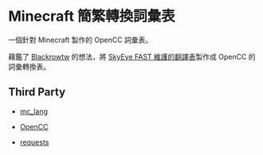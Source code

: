 # Minecraft 簡繁轉換詞彙表

一個針對 Minecraft 製作的 OpenCC 詞彙表。

藉鑑了 [Blackrowtw](https://github.com/Blackrowtw/Masa-series-mods-translation-zh_tw/tree/master) 的想法，將 [SkyEye FAST 維護的翻譯表](https://github.com/SkyEye-FAST/mc_lang)製作成 OpenCC 的詞彙轉換表。

## Third Party
- [mc_lang](https://github.com/SkyEye-FAST/mc_lang)
- [OpenCC](https://github.com/BYVoid/OpenCC)

- [requests](https://github.com/psf/requests)
